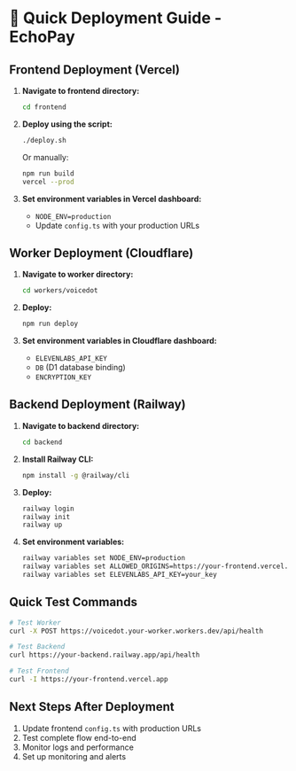 # 🚀 Quick Deployment Guide - EchoPay

## Frontend Deployment (Vercel)

1. **Navigate to frontend directory:**
   ```bash
   cd frontend
   ```

2. **Deploy using the script:**
   ```bash
   ./deploy.sh
   ```
   
   Or manually:
   ```bash
   npm run build
   vercel --prod
   ```

3. **Set environment variables in Vercel dashboard:**
   - `NODE_ENV=production`
   - Update `config.ts` with your production URLs

## Worker Deployment (Cloudflare)

1. **Navigate to worker directory:**
   ```bash
   cd workers/voicedot
   ```

2. **Deploy:**
   ```bash
   npm run deploy
   ```

3. **Set environment variables in Cloudflare dashboard:**
   - `ELEVENLABS_API_KEY`
   - `DB` (D1 database binding)
   - `ENCRYPTION_KEY`

## Backend Deployment (Railway)

1. **Navigate to backend directory:**
   ```bash
   cd backend
   ```

2. **Install Railway CLI:**
   ```bash
   npm install -g @railway/cli
   ```

3. **Deploy:**
   ```bash
   railway login
   railway init
   railway up
   ```

4. **Set environment variables:**
   ```bash
   railway variables set NODE_ENV=production
   railway variables set ALLOWED_ORIGINS=https://your-frontend.vercel.app
   railway variables set ELEVENLABS_API_KEY=your_key
   ```

## Quick Test Commands

```bash
# Test Worker
curl -X POST https://voicedot.your-worker.workers.dev/api/health

# Test Backend
curl https://your-backend.railway.app/api/health

# Test Frontend
curl -I https://your-frontend.vercel.app
```

## Next Steps After Deployment

1. Update frontend `config.ts` with production URLs
2. Test complete flow end-to-end
3. Monitor logs and performance
4. Set up monitoring and alerts